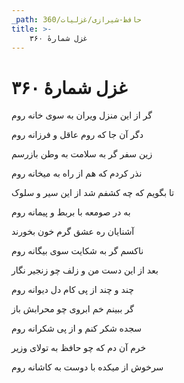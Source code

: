 ```yaml
---
_path: حافظ-شیرازی/غزلیات/360
title: >-
    غزل شمارهٔ ۳۶۰
---
```

# غزل شمارهٔ ۳۶۰

<div class="b" id="bn1"><div class="m1"><p>گر از این منزل ویران به سوی خانه روم</p></div>
<div class="m2"><p>دگر آن جا که روم عاقل و فرزانه روم</p></div></div>
<div class="b" id="bn2"><div class="m1"><p>زین سفر گر به سلامت به وطن بازرسم</p></div>
<div class="m2"><p>نذر کردم که هم از راه به میخانه روم</p></div></div>
<div class="b" id="bn3"><div class="m1"><p>تا بگویم که چه کشفم شد از این سیر و سلوک</p></div>
<div class="m2"><p>به در صومعه با بربط و پیمانه روم</p></div></div>
<div class="b" id="bn4"><div class="m1"><p>آشنایان ره عشق گرم خون بخورند</p></div>
<div class="m2"><p>ناکسم گر به شکایت سوی بیگانه روم</p></div></div>
<div class="b" id="bn5"><div class="m1"><p>بعد از این دست من و زلف چو زنجیر نگار</p></div>
<div class="m2"><p>چند و چند از پی کام دل دیوانه روم</p></div></div>
<div class="b" id="bn6"><div class="m1"><p>گر ببینم خم ابروی چو محرابش باز</p></div>
<div class="m2"><p>سجده شکر کنم و از پی شکرانه روم</p></div></div>
<div class="b" id="bn7"><div class="m1"><p>خرم آن دم که چو حافظ به تولای وزیر</p></div>
<div class="m2"><p>سرخوش از میکده با دوست به کاشانه روم</p></div></div>
